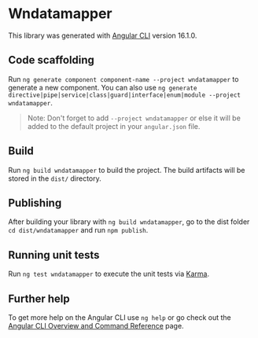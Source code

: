 # Wndatamapper

This library was generated with [Angular CLI](https://github.com/angular/angular-cli) version 16.1.0.

## Code scaffolding

Run `ng generate component component-name --project wndatamapper` to generate a new component. You can also use `ng generate directive|pipe|service|class|guard|interface|enum|module --project wndatamapper`.
> Note: Don't forget to add `--project wndatamapper` or else it will be added to the default project in your `angular.json` file. 

## Build

Run `ng build wndatamapper` to build the project. The build artifacts will be stored in the `dist/` directory.

## Publishing

After building your library with `ng build wndatamapper`, go to the dist folder `cd dist/wndatamapper` and run `npm publish`.

## Running unit tests

Run `ng test wndatamapper` to execute the unit tests via [Karma](https://karma-runner.github.io).

## Further help

To get more help on the Angular CLI use `ng help` or go check out the [Angular CLI Overview and Command Reference](https://angular.io/cli) page.
